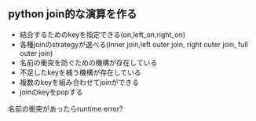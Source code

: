 ## python join的な演算を作る

- 結合するためのkeyを指定できる(on,left_on,right_on)
- 各種joinのstrategyが選べる(inner join,left outer join, right outer join, full outer join)
- 名前の衝突を防ぐための機構が存在している
- 不足したkeyを補う機構が存在している
- 複数のkeyを組み合わせてjoinができる
- joinのkeyをpopする

名前の衝突があったらruntime error?
